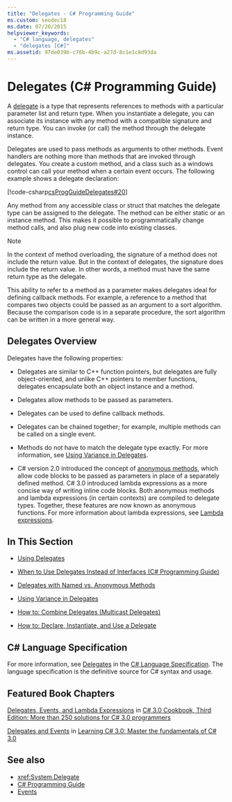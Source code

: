 ```yaml
---
title: "Delegates - C# Programming Guide"
ms.custom: seodec18
ms.date: 07/20/2015
helpviewer_keywords: 
  - "C# language, delegates"
  - "delegates [C#]"
ms.assetid: 97de039b-c76b-4b9c-a27d-8c1e1c8d93da
---
```

# Delegates (C# Programming Guide)
A [delegate](../../../csharp/language-reference/keywords/delegate.md) is a type that represents references to methods with a particular parameter list and return type. When you instantiate a delegate, you can associate its instance with any method with a compatible signature and return type. You can invoke (or call) the method through the delegate instance.  
  
 Delegates are used to pass methods as arguments to other methods. Event handlers are nothing more than methods that are invoked through delegates. You create a custom method, and a class such as a windows control can call your method when a certain event occurs. The following example shows a delegate declaration:  
  
 [!code-csharp[csProgGuideDelegates#20](~/samples/snippets/csharp/VS_Snippets_VBCSharp/csProgGuideDelegates/CS/Delegates.cs#20)]  
  
 Any method from any accessible class or struct that matches the delegate type can be assigned to the delegate. The method can be either static or an instance method. This makes it possible to programmatically change method calls, and also plug new code into existing classes.  
  
> [!NOTE]
>  In the context of method overloading, the signature of a method does not include the return value. But in the context of delegates, the signature does include the return value. In other words, a method must have the same return type as the delegate.  
  
 This ability to refer to a method as a parameter makes delegates ideal for defining callback methods. For example, a reference to a method that compares two objects could be passed as an argument to a sort algorithm. Because the comparison code is in a separate procedure, the sort algorithm can be written in a more general way.  
  
## Delegates Overview  
 Delegates have the following properties:  
  
- Delegates are similar to C++ function pointers, but delegates are fully object-oriented, and unlike C++ pointers to member functions, delegates encapsulate both an object instance and a method.
  
- Delegates allow methods to be passed as parameters.  
  
- Delegates can be used to define callback methods.  
  
- Delegates can be chained together; for example, multiple methods can be called on a single event.  
  
- Methods do not have to match the delegate type exactly. For more information, see [Using Variance in Delegates](../../../csharp/programming-guide/concepts/covariance-contravariance/using-variance-in-delegates.md).  
  
- C# version 2.0 introduced the concept of [anonymous methods](../../../csharp/language-reference/operators/delegate-operator.md), which allow code blocks to be passed as parameters in place of a separately defined method. C# 3.0 introduced lambda expressions as a more concise way of writing inline code blocks. Both anonymous methods and lambda expressions (in certain contexts) are compiled to delegate types. Together, these features are now known as anonymous functions. For more information about lambda expressions, see [Lambda expressions](../../../csharp/programming-guide/statements-expressions-operators/lambda-expressions.md).
  
## In This Section  
  
- [Using Delegates](../../../csharp/programming-guide/delegates/using-delegates.md)  
  
- [When to Use Delegates Instead of Interfaces (C# Programming Guide)](https://docs.microsoft.com/previous-versions/visualstudio/visual-studio-2010/ms173173(v=vs.100))  
  
- [Delegates with Named vs. Anonymous Methods](../../../csharp/programming-guide/delegates/delegates-with-named-vs-anonymous-methods.md)  
  
- [Using Variance in Delegates](../../../csharp/programming-guide/concepts/covariance-contravariance/using-variance-in-delegates.md)  
  
- [How to: Combine Delegates (Multicast Delegates)](../../../csharp/programming-guide/delegates/how-to-combine-delegates-multicast-delegates.md)  
  
- [How to: Declare, Instantiate, and Use a Delegate](../../../csharp/programming-guide/delegates/how-to-declare-instantiate-and-use-a-delegate.md)  

## C# Language Specification  

For more information, see [Delegates](~/_csharplang/spec/delegates.md) in the [C# Language Specification](../../language-reference/language-specification/index.md). The language specification is the definitive source for C# syntax and usage.
  
## Featured Book Chapters  
 [Delegates, Events, and Lambda Expressions](https://docs.microsoft.com/previous-versions/visualstudio/visual-studio-2008/ff518994%28v=orm.10%29) in [C# 3.0 Cookbook, Third Edition: More than 250 solutions for C# 3.0 programmers](https://docs.microsoft.com/previous-versions/visualstudio/visual-studio-2008/ff518995%28v=orm.10%29)  
  
 [Delegates and Events](https://docs.microsoft.com/previous-versions/visualstudio/visual-studio-2008/ff652490%28v=orm.10%29) in [Learning C# 3.0: Master the fundamentals of C# 3.0](https://docs.microsoft.com/previous-versions/visualstudio/visual-studio-2008/ff652493%28v=orm.10%29)  
  
## See also

- <xref:System.Delegate>
- [C# Programming Guide](../../../csharp/programming-guide/index.md)
- [Events](../../../csharp/programming-guide/events/index.md)
